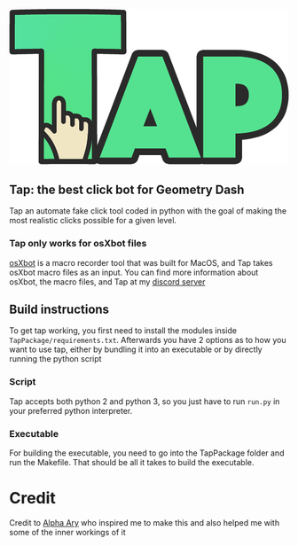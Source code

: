 ![tap logo](github_assets/TapLogo.png) 
## Tap: the best click bot for Geometry Dash
Tap an automate fake click tool coded in python with the goal of making the most realistic clicks possible for a given level.
### Tap only works for osXbot files
[osXbot](https://github.com/camden314/osxbot) is a macro recorder tool that was built for MacOS, and Tap takes osXbot macro files as an input. You can find more information about osXbot, the macro files, and Tap at my [discord server](https://discord.gg/5kPwTqb8MB)

## Build instructions
To get tap working, you first need to install the modules inside `TapPackage/requirements.txt`. Afterwards you have 2 options as to how you want to use tap, either by bundling it into an executable or by directly running the python script

### Script
Tap accepts both python 2 and python 3, so you just have to run `run.py` in your preferred python interpreter.

### Executable
For building the executable, you need to go into the TapPackage folder and run the Makefile. That should be all it takes to build the executable.


# Credit
Credit to [Alpha Ary](https://www.youtube.com/channel/UCqpKXLRstb8xfeMxzS8DnNg) who inspired me to make this and also helped me with some of the inner workings of it
